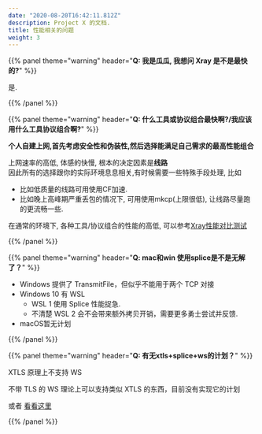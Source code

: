 ```yaml
---
date: "2020-08-20T16:42:11.812Z"
description: Project X 的文档.
title: 性能相关的问题
weight: 3
---
```



{{% panel theme="warning" header="**Q: 我是瓜瓜, 我想问 Xray 是不是最快的?**" %}}


是. 

<!-- ![](https://github.com/badO1a5A90/v2ray-doc/raw/main/performance_test/Xray/img/xray20201202.png?raw=true) -->

{{% /panel %}}

{{% panel theme="warning" header="**Q: 什么工具或协议组合最快啊?/我应该用什么工具协议组合啊?**" %}}

**个人自建上网,首先考虑安全性和伪装性,然后选择能满足自己需求的最高性能组合**

上网速率的高低, 体感的快慢, 根本的决定因素是**线路** <br />
因此所有的选择跟你的实际环境息息相关,有时候需要一些特殊手段处理, 比如
- 比如低质量的线路可用使用CF加速.
- 比如晚上高峰期严重丢包的情况下, 可用使用mkcp(上限很低), 让线路尽量跑的更流畅一些.

在通常的环境下, 各种工具/协议组合的性能的高低, 可以参考[Xray性能对比测试](https://github.com/badO1a5A90/Performance/blob/main/performance_test/Xray/speed_test_20201202.md)

{{% /panel %}}

{{% panel theme="warning" header="**Q: mac和win 使用splice是不是无解了？**" %}}

- Windows 提供了 TransmitFile，但似乎不能用于两个 TCP 对接
- Windows 10 有 WSL
  - WSL 1 使用 Splice 性能捉急.
  - 不清楚 WSL 2 会不会带来额外拷贝开销，需要更多勇士尝试并反馈.
- macOS暂无计划

{{% /panel %}}

{{% panel theme="warning" header="**Q: 有无xtls+splice+ws的计划？**" %}}

XTLS 原理上不支持 WS

不带 TLS 的 WS 理论上可以支持类似 XTLS 的东西，目前没有实现它的计划

或者 [看看这里](https://github.com/v2ray/discussion/issues/815#issuecomment-680012582)

{{% /panel %}}

<br />
